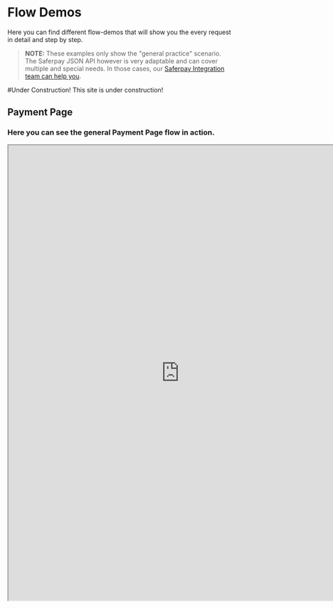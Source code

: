 # Flow Demos

Here you can find different flow-demos that will show you the every request in detail and step by step.
>
><i class="glyphicon glyphicon-hand-right"></i> **NOTE:** These examples only show the "general practice" scenario. The Saferpay JSON API however is very adaptable and can cover multiple and special needs. In those cases, our [Saferpay Integration team can help you](https://saferpay.github.io/sndbx/contact.html).
>

#Under Construction!
This site is under construction!

## <a name="paymentpage"></a> Payment Page

### Here you can see the general Payment Page flow in action.
<iframe id="frame" src='https://shop.saferpay.eu/SafpGithub/pp_initialize.php' style='height: 1024px; width: 768px;'></iframe>
